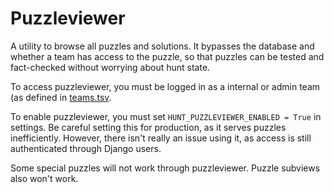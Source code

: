 # Puzzleviewer
A utility to browse all puzzles and solutions. It bypasses the database and whether a team has access to the puzzle, so that puzzles can be tested and fact-checked without worrying about hunt state.

To access puzzleviewer, you must be logged in as a internal or admin team (as defined in [teams.tsv](../data/hunt_info/teams.tsv).

To enable puzzleviewer, you must set `HUNT_PUZZLEVIEWER_ENABLED = True` in settings. Be careful setting this for production, as it serves puzzles inefficiently. However, there isn't really an issue using it, as access is still authenticated through Django users.

Some special puzzles will not work through puzzleviewer. Puzzle subviews also won't work.
